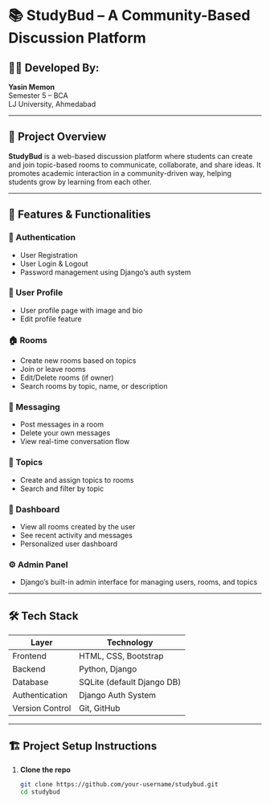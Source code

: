 # 📚 StudyBud – A Community-Based Discussion Platform

## 👨‍💻 Developed By:
**Yasin Memon**  
Semester 5 – BCA  
LJ University, Ahmedabad

---

## 📌 Project Overview

**StudyBud** is a web-based discussion platform where students can create and join topic-based rooms to communicate, collaborate, and share ideas. It promotes academic interaction in a community-driven way, helping students grow by learning from each other.

---

## 🧠 Features & Functionalities

### 🔐 Authentication
- User Registration
- User Login & Logout
- Password management using Django’s auth system

### 👤 User Profile
- User profile page with image and bio
- Edit profile feature

### 🏠 Rooms
- Create new rooms based on topics
- Join or leave rooms
- Edit/Delete rooms (if owner)
- Search rooms by topic, name, or description

### 💬 Messaging
- Post messages in a room
- Delete your own messages
- View real-time conversation flow

### 📁 Topics
- Create and assign topics to rooms
- Search and filter by topic

### 🧾 Dashboard
- View all rooms created by the user
- See recent activity and messages
- Personalized user dashboard

### ⚙️ Admin Panel
- Django’s built-in admin interface for managing users, rooms, and topics

---

## 🛠️ Tech Stack

| Layer        | Technology               |
|--------------|---------------------------|
| Frontend     | HTML, CSS, Bootstrap      |
| Backend      | Python, Django            |
| Database     | SQLite (default Django DB)|
| Authentication | Django Auth System     |
| Version Control | Git, GitHub            |

---

## 🏗️ Project Setup Instructions

1. **Clone the repo**
   ```bash
   git clone https://github.com/your-username/studybud.git
   cd studybud
